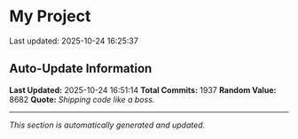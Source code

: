 # My Project


Last updated: 2025-10-24 16:25:37
























































































































































































































































































































































































































































































































































































































































































































































































































































































































































































































































































































































































































































































































































































































































































































































































































































































































































































































































































































































































































































































































































































































































































































































































































## Auto-Update Information

**Last Updated:** 2025-10-24 16:51:14
**Total Commits:** 1937
**Random Value:** 8682
**Quote:** _Shipping code like a boss._

---
_This section is automatically generated and updated._